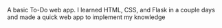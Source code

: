 A basic To-Do web app. I learned HTML, CSS, and Flask in a couple days and made a quick web app to implement my knowledge
